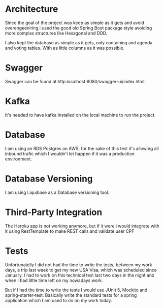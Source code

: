 # Architecture
Since the goal of the project was keep as simple as it gets and avoid 
overengeeniring I used the good old Spring Boot package style avoiding more complex
structures like Hexagonal and DDD.

I also kept the database as simple as it gets, only containing and agenda and voting tables.
With as little columns as it was possible.

# Swagger
Swagger can be found at http:localhost:8080/swagger-ui/index.html

# Kafka
It's needed to have kafka installed on the local machine to run the project.

# Database
I am using an RDS Postgres on AWS, for the sake of this test it's allowing all inbound trafic
which I wouldn't  let happen if it was a production environment.

# Database Versioning
I am using Liquibase as a Database versioning tool.

# Third-Party Integration
The Heroku app is not working anymore, but if it were i would integrate with it using RestTemplate to make REST calls and validate user CPF

# Tests
Unfortunatelly I did not had the time to write the tests, between my work days,
a trip last week to get my new USA Visa, which was scheduled since January,
I had to work on this technical test last two days in the night and when I had
little time left on my nowadays work.

But if I had the time to write the tests I would use JUnit 5, Mockito and spring-starter-test.
Basically write the standard tests for a spring application which I am used to do on my work today.
